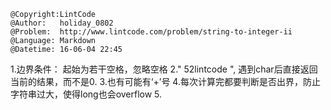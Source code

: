 ```
@Copyright:LintCode
@Author:   holiday_0802
@Problem:  http://www.lintcode.com/problem/string-to-integer-ii
@Language: Markdown
@Datetime: 16-06-04 22:45
```

1.边界条件： 起始为若干空格，忽略空格
2."    52lintcode   ", 遇到char后直接返回当前的结果，而不是0.
3.也有可能有‘+’号
4.每次计算完都要判断是否出界，防止字符串过大，使得long也会overflow
5.